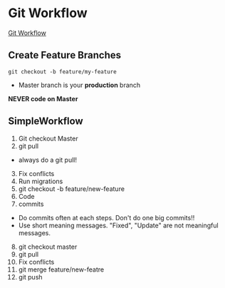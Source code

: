 # Git Workflow

[Git Workflow](./git.png)

## Create Feature Branches

`git checkout -b feature/my-feature`

- Master branch is your **production** branch

**NEVER code on Master**

## SimpleWorkflow

1. Git checkout Master
2. git pull

- always do a git pull!

3. Fix conflicts
4. Run migrations
5. git checkout -b feature/new-feature
6. Code
7. commits

- Do commits often at each steps. Don't do one big commits!!
- Use short meaning messages. "Fixed", "Update" are not meaningful messages.

8. git checkout master
9. git pull
10. Fix conflicts
11. git merge feature/new-featre
12. git push
